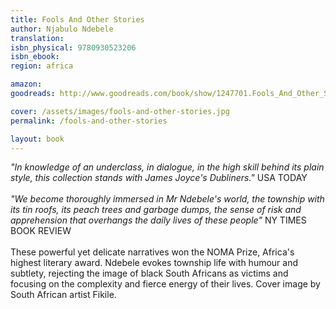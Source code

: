 ```yaml
---
title: Fools And Other Stories
author: Njabulo Ndebele
translation: 
isbn_physical: 9780930523206
isbn_ebook: 
region: africa

amazon: 
goodreads: http://www.goodreads.com/book/show/1247701.Fools_And_Other_Stories

cover: /assets/images/fools-and-other-stories.jpg
permalink: /fools-and-other-stories

layout: book
---
```

*"In knowledge of an underclass, in dialogue, in the high skill behind its plain style, this collection stands with James Joyce's Dubliners."* USA TODAY
<br><br>
*"We become thoroughly immersed in Mr Ndebele's world, the township with its tin roofs, its peach trees and garbage dumps, the sense of risk and apprehension that overhangs the daily lives of these people"* NY TIMES BOOK REVIEW
<br><br>
These powerful yet delicate narratives won the NOMA Prize, Africa's highest literary award. Ndebele evokes township life with humour and subtlety, rejecting the image of black South Africans as victims and focusing on the complexity and fierce energy of their lives. Cover image by South African artist Fikile.
